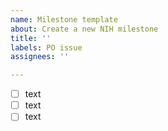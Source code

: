 ```yaml
---
name: Milestone template
about: Create a new NIH milestone
title: ''
labels: PO issue
assignees: ''

---
```


- [ ] text
- [ ] text
- [ ] text
